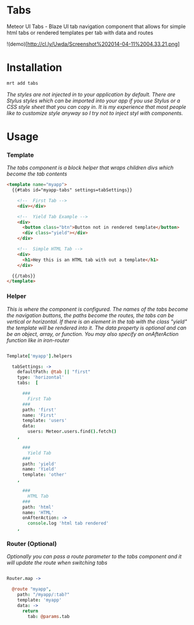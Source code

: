 Tabs
=================================
Meteor UI Tabs - Blaze UI tab navigation component that allows for simple html tabs or rendered templates per tab with data and routes

!(demo)[http://cl.ly/Uwda/Screenshot%202014-04-11%2004.33.21.png]

Installation
=========
```bash
mrt add tabs
```
*The styles are not injected in to your application by default. There are Stylus styles which can be imported into your app if you use Stylus or a CSS style sheet that you can copy in. It is my experience that most people like to customize style anyway so I try not to inject styl with components.*


Usage
=========

### Template
*The tabs component is a block helper that wraps children divs which become the tab contents*
```html
<template name="myapp">
  {{#tabs id="myapp-tabs" settings=tabSettings}}

    <!--  First Tab -->
    <div></div>

    <!--  Yield Tab Example -->
    <div>
      <button class="btn">Button not in rendered template</button>
      <div class="yield"></div>
    </div>

    <!--  Simple HTML Tab -->
    <div>
      <h1>Hey this is an HTML tab with out a template</h1>
    </div>

  {{/tabs}}
</template>
```

### Helper
*This is where the component is configured. The names of the tabs become the navigation buttons, the paths become the routes, the tabs can be vertical or horizontal.  If there is an element in the tab with the class "yield" the template will be rendered into it. The data property is optional and can be an object, array, or function. You may also specify an onAfterAction function like in iron-router*
```coffeescript

Template['myapp'].helpers

  tabSettings: ->
    defaultPath: @tab || "first"
    type: 'horizontal'
    tabs:  [

      ###
        First Tab
      ###
      path: 'first'
      name: 'First'
      template: 'users'
      data:
        users: Meteor.users.find().fetch()
    ,

      ###
        Yield Tab
      ###
      path: 'yield'
      name: 'Yield'
      template: 'other'
    ,

      ###
        HTML Tab
      ###
      path: 'html'
      name: 'HTML'
      onAfterAction: ->
        console.log 'html tab rendered'
    ,

```

### Router (Optional)
*Optionally you can pass a route parameter to the tabs component and it will update the route when switching tabs*
```coffeescript

Router.map ->

  @route "myapp",
    path: "/myapp/:tab?"
    template: 'myapp'
    data: ->
      return
        tab: @params.tab

```